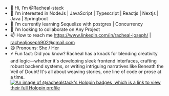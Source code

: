 - 👋 Hi, I’m @Racheal-stack
- 👀 I’m interested in NodeJs | JavaScript | Typescript | Reactjs | Nextjs | Java | Springboot
- 🌱 I’m currently learning Sequelize with postgres | Concurrency
- 💞️ I’m looking to collaborate on Any Project
- 📫 How to reach me https://www.linkedin.com/in/racheal-joseph/ | rachealjoseph902@gmail.com
- 😄 Pronouns: She / Her
- ⚡ Fun fact: Did you know? Racheal has a knack for blending creativity and logic—whether it's developing sleek frontend interfaces, crafting robust backend systems, or writing intriguing narratives like Beneath the Veil of Doubt! It's all about weaving stories, one line of code or prose at a time.
[![An image of @rachealstack's Holopin badges, which is a link to view their full Holopin profile](https://holopin.me/rachealstack)](https://holopin.io/@rachealstack)

<!---
Racheal-stack/Racheal-stack is a ✨ special ✨ repository because its `README.md` (this file) appears on your GitHub profile.
You can click the Preview link to take a look at your changes.
--->

